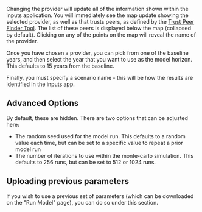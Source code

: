 Changing the provider will update all of the information shown within the inputs
application. You will immediately see the map update showing the selected
provider, as well as that trusts peers, as defined by the
[Trust Peer Finder Tool][1]. The list of these peers is displayed below the
map (collapsed by default). Clicking on any of the points on the map will reveal
the name of the provider.

[1]: https://app.powerbi.com/view?r=eyJrIjoiMjdiOWQ4YTktNmNiNC00MmIwLThjNzktNWVmMmJmMzllNmViIiwidCI6IjUwZjYwNzFmLWJiZmUtNDAxYS04ODAzLTY3Mzc0OGU2MjllMiIsImMiOjh9

Once you have chosen a provider, you can pick from one of the baseline years,
and then select the year that you want to use as the model horizon. This
defaults to 15 years from the baseline.

Finally, you must specify a scenario name - this will be how the results are
identified in the inputs app.

## Advanced Options

By default, these are hidden. There are two options that can be adjusted here:

* The random seed used for the model run. This defaults to a random value each
time, but can be set to a specific value to repeat a prior model run
* The number of iterations to use within the monte-carlo simulation. This
defaults to 256 runs, but can be set to 512 or 1024 runs.

## Uploading previous parameters

If you wish to use a previous set of parameters (which can be downloaded on the
"Run Model" page), you can do so under this section.